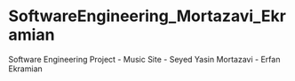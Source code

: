 # SoftwareEngineering_Mortazavi_Ekramian
Software Engineering Project - Music Site - Seyed Yasin Mortazavi - Erfan Ekramian
